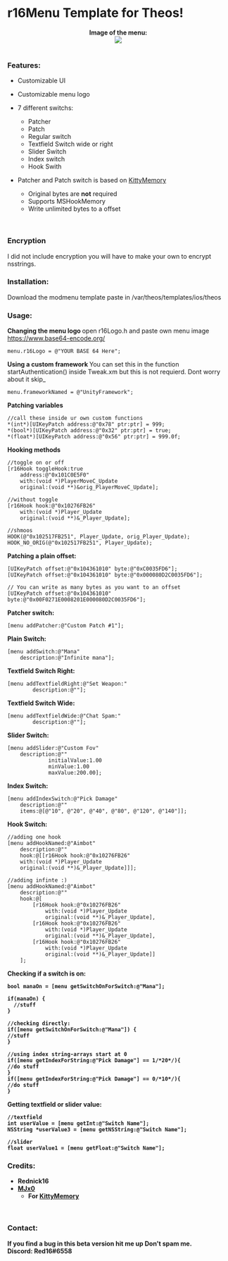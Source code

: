 # r16Menu Template for Theos!

<div style="text-align: center;">
<b>Image of the menu:</b><br>

<img src="https://i.ibb.co/cQMLbhT/AEB6-DB02-AA9-B-4977-91-E7-B6007799-CC2-B.png">
</div>

<br>

### Features:
* Customizable UI
* Customizable menu logo
* 7 different switchs:
  * Patcher
  * Patch
  * Regular switch
  * Textfield Switch wide or right
  * Slider Switch
  * Index switch
  * Hook Swith

* Patcher and Patch switch is based on [KittyMemory](https://github.com/MJx0/KittyMemory)
  * Original bytes are <b>not</b> required
  * Supports MSHookMemory
  * Write unlimited bytes to a offset

<br>

### Encryption
I did not include encryption you will have to make your own to encrypt nsstrings.

### Installation:

Download the modmenu template paste in /var/theos/templates/ios/theos

### Usage:

<b> Changing the menu logo </b>
open r16Logo.h and paste own menu image <https://www.base64-encode.org/>
```obj-c
menu.r16Logo = @"YOUR BASE 64 Here";
```

<b> Using a custom framework </b>
You can set this in the function startAuthentication() inside Tweak.xm but this is not requierd. Dont worry about it skip_
```obj-c
menu.frameworkNamed = @"UnityFramework";

```

<b> Patching variables</b>
```obj-c
//call these inside ur own custom functions
*(int*)[UIKeyPatch address:@"0x78" ptr:ptr] = 999;
*(bool*)[UIKeyPatch address:@"0x32" ptr:ptr] = true;
*(float*)[UIKeyPatch address:@"0x56" ptr:ptr] = 999.0f;
```
<b> Hooking methods</b>
```obj-c
//toggle on or off
[r16Hook toggleHook:true 
	address:@"0x101C0E5F0" 
	with:(void *)PlayerMoveC_Update 
	original:(void **)&orig_PlayerMoveC_Update];
				
//without toggle
[r16Hook hook:@"0x10276FB26"
	with:(void *)Player_Update 
	original:(void **)&_Player_Update];
	
//shmoos
HOOK(@"0x102517FB251", Player_Update, orig_Player_Update);
HOOK_NO_ORIG(@"0x102517FB251", Player_Update);
```

<b> Patching a plain offset: </b>
```obj-c
[UIKeyPatch offset:@"0x104361010" byte:@"0xC0035FD6"];
[UIKeyPatch offset:@"0x104361010" byte:@"0x000080D2C0035FD6"];

// You can write as many bytes as you want to an offset
[UIKeyPatch offset:@"0x104361010" byte:@"0x00F0271E0008201E000080D2C0035FD6"];
```


<b> Patcher switch: </b>
```obj-c
[menu addPatcher:@"Custom Patch #1"];
```

<b> Plain Switch: </b>
```obj-c
[menu addSwitch:@"Mana" 
	description:@"Infinite mana"];
```
<b> Textfield Switch Right: </b>
```obj-c
[menu addTextfieldRight:@"Set Weapon:" 
        description:@""];
```
<b> Textfield Switch Wide: </b>
```obj-c
[menu addTextfieldWide:@"Chat Spam:" 
      	description:@""];
```
<b> Slider Switch: </b>
```obj-c
[menu addSlider:@"Custom Fov"
 	description:@"" 
             initialValue:1.00 
             minValue:1.00 
             maxValue:200.00];	
```
<b> Index Switch: </b>
```obj-c
[menu addIndexSwitch:@"Pick Damage" 
	description:@"" 
	items:@[@"10", @"20", @"40", @"80", @"120", @"140"]];
```
<b> Hook Switch: </b>
```obj-c
//adding one hook
[menu addHookNamed:@"Aimbot"
	description:@"" 
	hook:@[[r16Hook hook:@"0x10276FB26"
	with:(void *)Player_Update 
	original:(void **)&_Player_Update]]];
	
//adding infinte :)
[menu addHookNamed:@"Aimbot"
	description:@"" 
	hook:@[
		[r16Hook hook:@"0x10276FB26"
			with:(void *)Player_Update 
			original:(void **)&_Player_Update], 
		[r16Hook hook:@"0x10276FB26"
			with:(void *)Player_Update 
			original:(void **)&_Player_Update], 
		[r16Hook hook:@"0x10276FB26"
			with:(void *)Player_Update 
			original:(void **)&_Player_Update]]
	];
```
<b> Checking if a switch is on:
```obj-c
bool manaOn = [menu getSwitchOnForSwitch:@"Mana"];
    
if(manaOn) {
  //stuff
}
    
//checking directly:
if([menu getSwitchOnForSwitch:@"Mana"]) {
//stuff
}

//using index string-arrays start at 0
if([menu getIndexForString:@"Pick Damage"] == 1/*20*/){
//do stuff
}
if([menu getIndexForString:@"Pick Damage"] == 0/*10*/){
//do stuff
}

```
<b> Getting textfield or slider value: </b>
```obj-c
//textfield
int userValue = [menu getInt:@"Switch Name"];
NSString *userValue3 = [menu getNSString:@"Switch Name"];

//slider
float userValue1 = [menu getFloat:@"Switch Name"];
```

### Credits:
* Rednick16
* [MJx0](https://github.com/MJx0)
  * For [KittyMemory](https://github.com/MJx0/KittyMemory)

<br>

### Contact:
If you find a bug in this beta version hit me up
Don't spam me.
<br> <b>Discord:</b> Red16#6558
